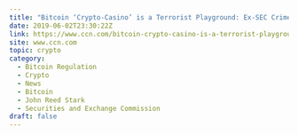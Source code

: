 ```yaml
---
title: "Bitcoin ‘Crypto-Casino’ is a Terrorist Playground: Ex-SEC Crime Czar"
date: 2019-06-02T23:30:22Z
link: https://www.ccn.com/bitcoin-crypto-casino-is-a-terrorist-playground-ex-sec-crime-czar?utm_medium=RSS&utm_source=hune
site: www.ccn.com
topic: crypto
category:
  - Bitcoin Regulation
  - Crypto
  - News
  - Bitcoin
  - John Reed Stark
  - Securities and Exchange Commission
draft: false
---
```

